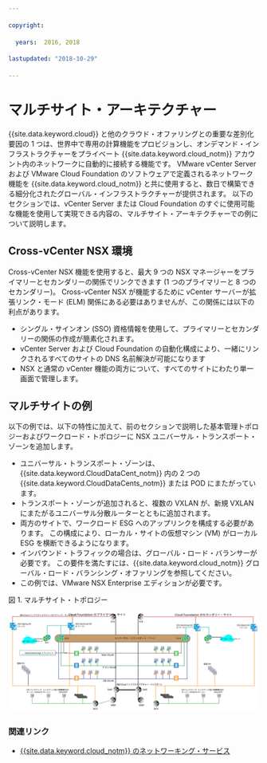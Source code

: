 ```yaml
---

copyright:

  years:  2016, 2018

lastupdated: "2018-10-29"

---
```


# マルチサイト・アーキテクチャー

{{site.data.keyword.cloud}} と他のクラウド・オファリングとの重要な差別化要因の 1 つは、世界中で専用の計算機能をプロビジョンし、オンデマンド・インフラストラクチャーをプライベート {{site.data.keyword.cloud_notm}} アカウント内のネットワークに自動的に接続する機能です。 VMware vCenter Server および VMware Cloud Foundation のソフトウェアで定義されるネットワーク機能を {{site.data.keyword.cloud_notm}} と共に使用すると、数日で構築できる細分化されたグローバル・インフラストラクチャーが提供されます。 以下のセクションでは、vCenter Server または Cloud Foundation のすぐに使用可能な機能を使用して実現できる内容の、マルチサイト・アーキテクチャーでの例について説明します。

## Cross-vCenter NSX 環境

Cross-vCenter NSX 機能を使用すると、最大 9 つの NSX マネージャーをプライマリーとセカンダリーの関係でリンクできます (1 つのプライマリーと 8 つのセカンダリー)。 Cross-vCenter NSX が機能するために vCenter サーバーが拡張リンク・モード (ELM) 関係にある必要はありませんが、この関係には以下の利点があります。

* シングル・サインオン (SSO) 資格情報を使用して、プライマリーとセカンダリーの関係の作成が簡素化されます。
* vCenter Server および Cloud Foundation の自動化構成により、一緒にリンクされるすべてのサイトの DNS 名前解決が可能になります
* NSX と通常の vCenter 機能の両方について、すべてのサイトにわたり単一画面で管理します。

## マルチサイトの例

以下の例では、以下の特性に加えて、前のセクションで説明した基本管理トポロジーおよびワークロード・トポロジーに NSX ユニバーサル・トランスポート・ゾーンを追加します。

* ユニバーサル・トランスポート・ゾーンは、{{site.data.keyword.CloudDataCent_notm}} 内の 2 つの {{site.data.keyword.CloudDataCents_notm}} または POD にまたがっています。
* トランスポート・ゾーンが追加されると、複数の VXLAN が、新規 VXLAN にまたがるユニバーサル分散ルーターとともに追加されます。
* 両方のサイトで、ワークロード ESG へのアップリンクを構成する必要があります。 この構成により、ローカル・サイトの仮想マシン (VM) がローカル ESG を横断できるようになります。
* インバウンド・トラフィックの場合は、グローバル・ロード・バランサーが必要です。 この要件を満たすには、{{site.data.keyword.cloud_notm}} グローバル・ロード・バランシング・オファリングを参照してください。
* この例では、VMware NSX Enterprise エディションが必要です。

図 1. マルチサイト・トポロジー

![マルチサイト・トポロジー](multisite_topology.svg "マルチサイト・トポロジー")

### 関連リンク

* [{{site.data.keyword.cloud_notm}} のネットワーキング・サービス](networking_services.html)

